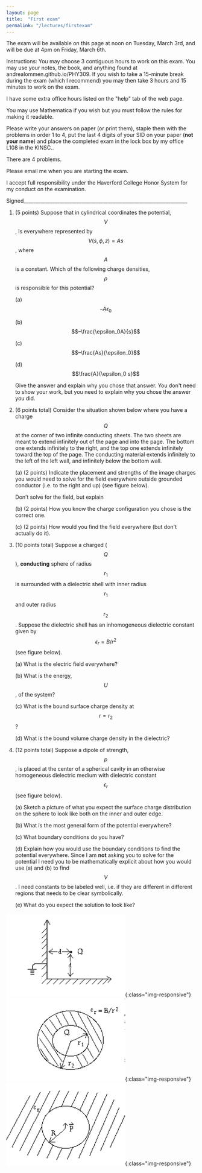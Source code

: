 ```yaml
---
layout: page
title:  "First exam"
permalink: "/lectures/firstexam"
---
```


The exam will be available on this page at noon on Tuesday, March 3rd, and will be due at 4pm on
Friday, March 6th.

Instructions: 
You may choose 3 contiguous hours to work on this exam.  You may use your notes, the book, and anything found at andrealommen.github.io/PHY309.  If you wish to take a 15-minute break during the exam (which I recommend) you may then take 3 hours and 15 minutes to work on the exam.

I have some extra office hours listed on the "help" tab of the web page.

You may use Mathematica if you wish but you must follow the rules for making it readable.

Please write your answers on paper (or print them), staple them with the problems in order 1 to 4, put the last 4 
digits of your SID on your paper (**not your name**) and place the completed exam
in the lock box by my office L108 in the KINSC..

There are 4 problems.  

Please email me when you are starting the exam.

I accept full responsibility under the Haverford College Honor System for my conduct on the examination.

Signed____________________________________________________________________

1.	(5 points)
	Suppose that in cylindrical coordinates the potential, $$V$$, is everywhere represented by 
$$V(s,\phi,z) = As$$, where $$A$$ is a constant. Which of the following charge densities, $$\rho$$ 
is responsible for this potential?

	(a)	$$–A\epsilon_0$$

	(b)	$$–\frac{\epsilon_0A}{s}$$
 
	(c)	$$–\frac{As}{\epsilon_0}$$

	(d)	$$\frac{A}{\epsilon_0 s}$$


	Give the answer and explain why you chose that answer.  You don't need to show your work, but
you need to explain why you chose the answer you did.

2.	(6 points total)  Consider the situation shown below where you have a charge $$Q$$ at the corner of two infinite conducting sheets. The two sheets are meant to extend infinitely out of the page
and into the page.  The bottom one extends infinitely to the right, and the top one extends infinitely toward the top of the page.  The conducting material extends infinitely to the left of the left
wall, and infinitely below the bottom wall.

	(a) (2 points) Indicate the placement and strengths of the image charges you would need to solve for the field everywhere outside grounded conductor (i.e. to the right and up) (see figure below). 

	Don’t solve for the field, but explain

	(b) (2 points) How you know the charge configuration you chose is the correct one.

	(c) (2 points) How would you find the field everywhere (but don't actually do it).

3. (10 points total) Suppose a charged ($$Q$$), **conducting** sphere of radius $$r_1$$ is surrounded with a dielectric 
shell with inner radius $$r_1$$ and outer radius $$r_2$$. Suppose the dielectric shell has 
an inhomogeneous dielectric constant given by $$\epsilon_r = B/r^2$$ (see figure below).

	(a)	What is the electric field everywhere?

	(b)	What is the energy, $$U$$, of the system?

	(c)	What is the bound surface charge density at $$r = r_2$$?

	(d)	What is the bound volume charge density in the dielectric?

4. (12 points total) Suppose a dipole of strength, $$p$$, is placed at the center of a spherical cavity in an otherwise homogeneous dielectric medium with dielectric constant $$\epsilon_r$$ (see figure below). 

	(a)     Sketch a picture of what you expect the surface charge distribution on the sphere to look like both on the inner and outer edge.

	(b)     What is the most general form of the potential everywhere?

	(c) 	What boundary conditions do you have?

	(d)     Explain how you would use the boundary conditions to find the potential everywhere.  Since I am **not** asking you to solve for the potential I need you to be mathematically explicit about how you would use (a) and (b) to find $$V$$.  I need constants to be labeled well, i.e. if they are different
in different regions that needs to be clear symbolically. 

	(e)     What do you expect the solution to look like?




![Charge configuration #2](Figures/Number2.png){:class="img-responsive"}
![Charged conducting sphere surrounded by dielectric shell #3](Figures/Number3.png){:class="img-responsive"}
![Dipole in spherical cavity in dielectric medium #4](Figures/Number4.png){:class="img-responsive"}
